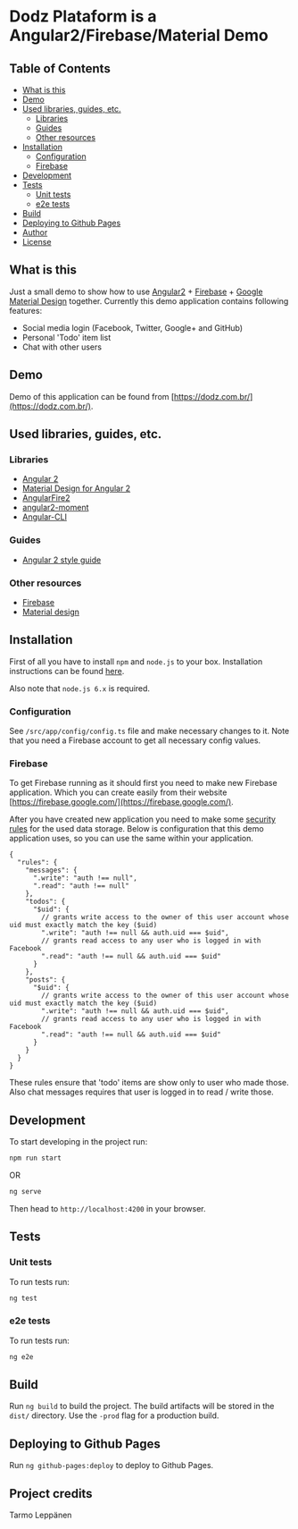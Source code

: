 # Dodz Plataform is a Angular2/Firebase/Material Demo

## Table of Contents
* [What is this](#what-is-this)
* [Demo](#demo)
* [Used libraries, guides, etc.](#used-libraries-guides-etc)
  * [Libraries](#libraries)
  * [Guides](#guides)
  * [Other resources](#other-resources)
* [Installation](#installation)
  * [Configuration](#configuration)
  * [Firebase](#firebase)
* [Development](#development)
* [Tests](#tests)
  * [Unit tests](#unit-tests)
  * [e2e tests](#e2e-tests)
* [Build](#build)
* [Deploying to Github Pages](#deploying-to-github-pages)
* [Author](#author)
* [License](#license)

## What is this
Just a small demo to show how to use [Angular2](https://angular.io/) + [Firebase](https://firebase.google.com/) + 
[Google Material Design](https://www.google.com/design/spec/material-design/introduction.html) together. Currently
this demo application contains following features:
 * Social media login (Facebook, Twitter, Google+ and GitHub)
 * Personal 'Todo' item list
 * Chat with other users
 
## Demo
Demo of this application can be found from [https://dodz.com.br/](https://dodz.com.br/).

## Used libraries, guides, etc.

### Libraries
 * [Angular 2](https://github.com/angular/angular)
 * [Material Design for Angular 2](https://github.com/angular/material2)
 * [AngularFire2](https://github.com/angular/angularfire2)
 * [angular2-moment](https://github.com/urish/angular2-moment)
 * [Angular-CLI](https://github.com/angular/angular-cli)
 
### Guides
 * [Angular 2 style guide](https://angular.io/docs/ts/latest/guide/style-guide.html)
 
### Other resources
 * [Firebase](https://firebase.google.com/)
 * [Material design](https://www.google.com/design/spec/material-design/)

## Installation
First of all you have to install <code>npm</code> and <code>node.js</code> to your box. Installation instructions can
be found [here](https://github.com/joyent/node/wiki/Installing-Node.js-via-package-manager). 

Also note that ```node.js 6.x``` is required.

### Configuration
See ```/src/app/config/config.ts``` file and make necessary changes to it. 
Note that you need a Firebase account to get all necessary config values.

### Firebase
To get Firebase running as it should first you need to make new Firebase application. Which you can create easily from
their website [https://firebase.google.com/](https://firebase.google.com/).

After you have created new application you need to make some [security rules](https://firebase.google.com/docs/database/security/quickstart) 
for the used data storage. Below is configuration that this demo application uses, so you can use the same within your 
application.

```
{
  "rules": {
    "messages": {
      ".write": "auth !== null",
      ".read": "auth !== null"
    },
    "todos": {
      "$uid": {
        // grants write access to the owner of this user account whose uid must exactly match the key ($uid)
        ".write": "auth !== null && auth.uid === $uid",
        // grants read access to any user who is logged in with Facebook
        ".read": "auth !== null && auth.uid === $uid"
      }
    },
    "posts": {
      "$uid": {
        // grants write access to the owner of this user account whose uid must exactly match the key ($uid)
        ".write": "auth !== null && auth.uid === $uid",
        // grants read access to any user who is logged in with Facebook
        ".read": "auth !== null && auth.uid === $uid"
      }
    }
  }
}
```

These rules ensure that 'todo' items are show only to user who made those. Also chat messages requires that user is
logged in to read / write those.

## Development
To start developing in the project run:

```bash
npm run start
``` 
OR
```bash
ng serve
```

Then head to `http://localhost:4200` in your browser.

## Tests

### Unit tests
To run tests run:
```bash
ng test
```

### e2e tests
To run tests run:
```bash
ng e2e
```

## Build
Run `ng build` to build the project. The build artifacts will be stored in the `dist/` directory. Use the `-prod` flag for a production build.

## Deploying to Github Pages
Run `ng github-pages:deploy` to deploy to Github Pages.

## Project credits
Tarmo Leppänen
